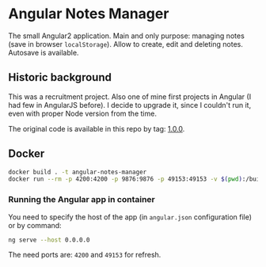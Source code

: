 # Angular Notes Manager

The small Angular2 application. Main and only purpose: managing notes (save in browser `localStorage`). Allow to create, edit and deleting notes. Autosave is available.

## Historic background

This was a recruitment project. Also one of mine first projects in Angular (I had few in AngularJS before).
I decide to upgrade it, since I couldn't run it, even with proper Node version from the time.

The original code is available in this repo by tag: [1.0.0](https://github.com/dplocki/angular-notes-manager/releases/tag/1.0.0).

## Docker

```sh
docker build . -t angular-notes-manager
docker run --rm -p 4200:4200 -p 9876:9876 -p 49153:49153 -v $(pwd):/build -it angular-notes-manager
```

### Running the Angular app in container

You need to specify the host of the app (in `angular.json` configuration file) or by command:

```sh
ng serve --host 0.0.0.0
```

The need ports are: `4200` and `49153` for refresh.
